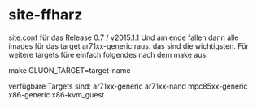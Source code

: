 # site-ffharz
site.conf für das Release 0.7 / v2015.1.1
Und am ende fallen dann alle images für das target ar71xx-generic raus. das sind die wichtigsten.
Für weitere targets füre einfach folgendes nach dem make aus:

make GLUON_TARGET=target-name

verfügbare Targets sind:
ar71xx-generic
ar71xx-nand
mpc85xx-generic
x86-generic
x86-kvm_guest
